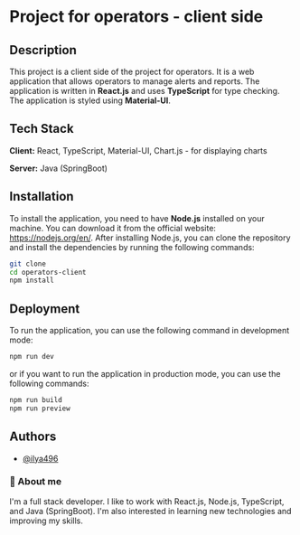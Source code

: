 # Project for operators - client side

## Description

This project is a client side of the project for operators. It is a web application that allows operators to manage alerts and reports. The application is written in **React.js** and uses **TypeScript** for type checking. The application is styled using **Material-UI**.

## Tech Stack

**Client:** React, TypeScript, Material-UI, Chart.js - for displaying charts

**Server:** Java (SpringBoot)

## Installation

To install the application, you need to have **Node.js** installed on your machine. You can download it from the official website: https://nodejs.org/en/. After installing Node.js, you can clone the repository and install the dependencies by running the following commands:

```bash
git clone
cd operators-client
npm install
```

## Deployment

To run the application, you can use the following command in development mode:

```bash
npm run dev
```

or if you want to run the application in production mode, you can use the following commands:

```bash
npm run build
npm run preview
```

## Authors

- [@ilya496](https://www.github.com/ilya496)

### 🚀 About me

I'm a full stack developer. I like to work with React.js, Node.js, TypeScript, and Java (SpringBoot). I'm also interested in learning new technologies and improving my skills.

